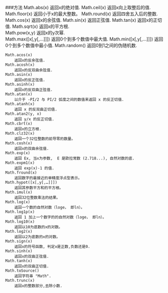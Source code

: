 ###方法
	Math.abs(x)
		返回x的绝对值.
	Math.ceil(x)
		返回x向上取整后的值.	
	Math.floor(x)
		返回小于x的最大整数。
	Math.round(x)
		返回四舍五入后的整数.
	Math.cos(x)
		返回x的余弦值.
	Math.sin(x)
		返回正弦值.
	Math.tan(x)
		返回x的正切值.
	Math.sqrt(x)
		返回x的平方根.	
	Math.pow(x,y)
		返回x的y次幂.	
	Math.max([x[,y[,…]]])
		返回0个到多个数值中最大值.
	Math.min([x[,y[,…]]])
		返回0个到多个数值中最小值.
	Math.random()
		返回0到1之间的伪随机数.		
		
	
	
	
		
	Math.acos(x)
		返回x的反余弦值.
	Math.acosh(x) 
		返回x的反双曲余弦值.
	Math.asin(x)
		返回x的反正弦值.
	Math.asinh(x) 
		返回x的反双曲正弦值.
	Math.atan(x)
		以介于 -PI/2 与 PI/2 弧度之间的数值来返回 x 的反正切值.
	Math.atanh(x) 
		返回 x 的反双曲正切值.
	Math.atan2(y, x)
		返回 y/x 的反正切值.
	Math.cbrt(x) 
		返回x的立方根.
	Math.clz32(x) 
		返回一个32位整数的前导零的数量。
	Math.cosh(x) 
		返回x的双曲余弦值.
	Math.exp(x)
		返回 Ex, 当x为参数,  E 是欧拉常数 (2.718...), 自然对数的底.
	Math.expm1(x) 
		返回 exp(x)-1 的值.
	Math.fround(x) 
		返回数字的最接近的单精度浮点型表示。
	Math.hypot([x[,y[,…]]]) 
		返回其参数平方和的平方根。
	Math.imul(x) 
		返回32位整数乘法的结果。
	Math.log(x)
		返回一个数的自然对数（loge， 即ln）。
	Math.log1p(x) 
		返回 1 加上一个数字的的自然对数（loge， 即ln）。
	Math.log10(x) 
		返回以10为底数的x的对数。
	Math.log2(x) 
		返回以2为底数的x的对数。
	Math.sign(x) 
		返回x的符号函数, 判定x是正数,负数还是0.
	Math.sinh(x) 
		返回x的双曲正弦值.
	Math.tanh(x) 
		返回x的双曲正切值.
	Math.toSource() 
		返回字符串 "Math".
	Math.trunc(x) 
		返回x的整数部分,去除小数.